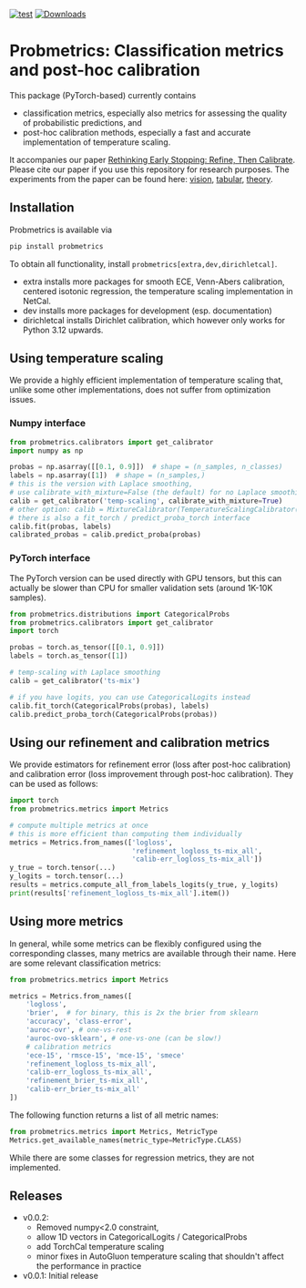 [![test](https://github.com/dholzmueller/probmetrics/actions/workflows/testing.yml/badge.svg)](https://github.com/dholzmueller/probmetrics/actions/workflows/testing.yml)
[![Downloads](https://img.shields.io/pypi/dm/probmetrics)](https://pypistats.org/packages/probmetrics)


# Probmetrics: Classification metrics and post-hoc calibration

This package (PyTorch-based) currently contains
- classification metrics, especially also 
metrics for assessing the quality of probabilistic predictions, and
- post-hoc calibration methods, especially 
  a fast and accurate implementation of temperature scaling.

It accompanies our paper
[Rethinking Early Stopping: Refine, Then Calibrate](https://arxiv.org/abs/2501.19195).
Please cite our paper if you use this repository for research purposes.
The experiments from the paper can be found here: 
[vision](https://github.com/eugeneberta/RefineThenCalibrate-Vision), 
[tabular](https://github.com/dholzmueller/pytabkit), 
[theory](https://github.com/eugeneberta/RefineThenCalibrate-Theory).

## Installation

Probmetrics is available via
```bash
pip install probmetrics
```
To obtain all functionality, install `probmetrics[extra,dev,dirichletcal]`.
- extra installs more packages for smooth ECE, 
  Venn-Abers calibration, 
  centered isotonic regression, 
  the temperature scaling implementation in NetCal.
- dev installs more packages for development (esp. documentation)
- dirichletcal installs Dirichlet calibration, 
  which however only works for Python 3.12 upwards.

## Using temperature scaling

We provide a highly efficient implementation of temperature scaling
that, unlike some other implementations, 
does not suffer from optimization issues.

### Numpy interface

```python
from probmetrics.calibrators import get_calibrator
import numpy as np

probas = np.asarray([[0.1, 0.9]])  # shape = (n_samples, n_classes)
labels = np.asarray([1])  # shape = (n_samples,)
# this is the version with Laplace smoothing, 
# use calibrate_with_mixture=False (the default) for no Laplace smoothing
calib = get_calibrator('temp-scaling', calibrate_with_mixture=True)
# other option: calib = MixtureCalibrator(TemperatureScalingCalibrator())
# there is also a fit_torch / predict_proba_torch interface
calib.fit(probas, labels)
calibrated_probas = calib.predict_proba(probas)
```

### PyTorch interface

The PyTorch version can be used directly with GPU tensors, but 
this can actually be slower than CPU for smaller validation sets (around 1K-10K samples).

```python
from probmetrics.distributions import CategoricalProbs
from probmetrics.calibrators import get_calibrator
import torch

probas = torch.as_tensor([[0.1, 0.9]])
labels = torch.as_tensor([1])

# temp-scaling with Laplace smoothing
calib = get_calibrator('ts-mix')

# if you have logits, you can use CategoricalLogits instead
calib.fit_torch(CategoricalProbs(probas), labels)
calib.predict_proba_torch(CategoricalProbs(probas))
```

## Using our refinement and calibration metrics

We provide estimators for refinement error 
(loss after post-hoc calibration)
and calibration error 
(loss improvement through post-hoc calibration). 
They can be used as follows:

```python
import torch
from probmetrics.metrics import Metrics

# compute multiple metrics at once 
# this is more efficient than computing them individually
metrics = Metrics.from_names(['logloss', 
                              'refinement_logloss_ts-mix_all', 
                              'calib-err_logloss_ts-mix_all'])
y_true = torch.tensor(...)
y_logits = torch.tensor(...)
results = metrics.compute_all_from_labels_logits(y_true, y_logits)
print(results['refinement_logloss_ts-mix_all'].item())
```

## Using more metrics

In general, while some metrics can be 
flexibly configured using the corresponding classes,
many metrics are available through their name. 
Here are some relevant classification metrics:
```python
from probmetrics.metrics import Metrics

metrics = Metrics.from_names([
    'logloss',
    'brier',  # for binary, this is 2x the brier from sklearn
    'accuracy', 'class-error',
    'auroc-ovr', # one-vs-rest
    'auroc-ovo-sklearn', # one-vs-one (can be slow!)
    # calibration metrics
    'ece-15', 'rmsce-15', 'mce-15', 'smece'
    'refinement_logloss_ts-mix_all', 
    'calib-err_logloss_ts-mix_all',
    'refinement_brier_ts-mix_all', 
    'calib-err_brier_ts-mix_all'
])
```

The following function returns a list of all metric names:
```python
from probmetrics.metrics import Metrics, MetricType
Metrics.get_available_names(metric_type=MetricType.CLASS)
```

While there are some classes for regression metrics, they are not implemented.


## Releases

- v0.0.2:
  - Removed numpy<2.0 constraint, 
  - allow 1D vectors in CategoricalLogits / CategoricalProbs
  - add TorchCal temperature scaling
  - minor fixes in AutoGluon temperature scaling 
    that shouldn't affect the performance in practice
- v0.0.1: Initial release